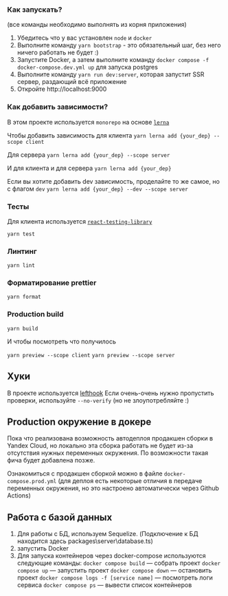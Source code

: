 ### Как запускать?

(все команды необходимо выполнять из корня приложения)
1. Убедитесь что у вас установлен `node` и `docker`
2. Выполните команду `yarn bootstrap` - это обязательный шаг, без него ничего работать не будет :)
3. Запустите Docker, а затем выполните команду `docker compose -f docker-compose.dev.yml up` для запуска postgres
4. Выполните команду `yarn run dev:server`, которая запустит SSR сервер, раздающий всё приложение
5. Откройте http://localhost:9000


### Как добавить зависимости?
В этом проекте используется `monorepo` на основе [`lerna`](https://github.com/lerna/lerna)

Чтобы добавить зависимость для клиента
```yarn lerna add {your_dep} --scope client```

Для сервера
```yarn lerna add {your_dep} --scope server```

И для клиента и для сервера
```yarn lerna add {your_dep}```


Если вы хотите добавить dev зависимость, проделайте то же самое, но с флагом `dev`
```yarn lerna add {your_dep} --dev --scope server```


### Тесты

Для клиента используется [`react-testing-library`](https://testing-library.com/docs/react-testing-library/intro/)

```yarn test```

### Линтинг

```yarn lint```

### Форматирование prettier

```yarn format```

### Production build

```yarn build```

И чтобы посмотреть что получилось


`yarn preview --scope client`
`yarn preview --scope server`

## Хуки
В проекте используется [lefthook](https://github.com/evilmartians/lefthook)
Если очень-очень нужно пропустить проверки, используйте `--no-verify` (но не злоупотребляйте :)

## Production окружение в докере
Пока что реализована возможность автодеплоя продакшен сборки в Yandex Cloud, но локально эта сборка работать не будет из-за отсутствия нужных переменных окружения.
По возможности такая фича будет добавлена позже.

Ознакомиться с продакшен сборкой можно в файле `docker-compose.prod.yml` (для деплоя есть некоторые отличия в передаче переменных окружения, но это настроено автоматически через Github Actions)

## Работа с базой данных
1. Для работы с БД, используем Sequelize.
(Подключение к БД находится здесь packages\server\database.ts)
2. запустить Docker
3. Для запуска контейнеров через docker-compose используются следующие команды:
`docker compose build` — собрать проект
`docker compose up` — запустить проект
`docker compose down` — остановить проект
`docker compose logs -f [service name]` — посмотреть логи сервиса
`docker compose ps` — вывести список контейнеров

